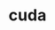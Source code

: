 ---
title: "cuda"
layout: cache
categories: [package, develop-2023-11-05]
meta: {"versions": ["11.4.4", "11.8.0", "12.0.0", "12.2.1"], "compilers": ["gcc@=11.1.0", "gcc@=11.3.0", "gcc@=11.4.0", "gcc@=7.3.1", "gcc@=9.4.0"], "oss": ["amzn2", "ubuntu20.04", "ubuntu22.04"], "platforms": ["linux"], "targets": ["neoverse_v1", "ppc64le", "x86_64_v3"], "stacks": ["aws-isc", "e4s", "e4s-neoverse_v1", "e4s-power", "gpu-tests", "ml-linux-x86_64-cuda", "radiuss-aws", "root"], "num_specs": 9, "num_specs_by_stack": {"radiuss-aws": 1, "root": 9, "aws-isc": 1, "e4s-neoverse_v1": 2, "e4s-power": 1, "gpu-tests": 1, "e4s": 2, "ml-linux-x86_64-cuda": 1}}
spec_details: [{"hash": "usp6w5532mfrhgo3bzibrgitkcu3mwcm", "compiler": "gcc@=7.3.1", "versions": ["11.8.0"], "os": "amzn2", "platform": "linux", "target": "x86_64_v3", "variants": ["~allow-unsupported-compilers", "build_system=generic", "~dev"], "stacks": ["radiuss-aws", "root"], "size": "-", "tarball": "https://binaries.spack.io/releases/develop-2023-11-05/build_cache/linux-amzn2-x86_64_v3/gcc-7.3.1/cuda-11.8.0/linux-amzn2-x86_64_v3-gcc-7.3.1-cuda-11.8.0-usp6w5532mfrhgo3bzibrgitkcu3mwcm.spack"}, {"hash": "ekortlfuvky7lxqycm3e3gl4mcdm6od5", "compiler": "gcc@=7.3.1", "versions": ["11.8.0"], "os": "amzn2", "platform": "linux", "target": "x86_64_v3", "variants": ["~allow-unsupported-compilers", "build_system=generic", "~dev"], "stacks": ["root", "aws-isc"], "size": "-", "tarball": "https://binaries.spack.io/releases/develop-2023-11-05/build_cache/linux-amzn2-x86_64_v3/gcc-7.3.1/cuda-11.8.0/linux-amzn2-x86_64_v3-gcc-7.3.1-cuda-11.8.0-ekortlfuvky7lxqycm3e3gl4mcdm6od5.spack"}, {"hash": "uoy42qfo5v3yboxcrj45nhgp22hvtzm6", "compiler": "gcc@=11.4.0", "versions": ["12.2.1"], "os": "ubuntu20.04", "platform": "linux", "target": "neoverse_v1", "variants": ["~allow-unsupported-compilers", "build_system=generic", "~dev"], "stacks": ["root", "e4s-neoverse_v1"], "size": "-", "tarball": "https://binaries.spack.io/releases/develop-2023-11-05/build_cache/linux-ubuntu20.04-neoverse_v1/gcc-11.4.0/cuda-12.2.1/linux-ubuntu20.04-neoverse_v1-gcc-11.4.0-cuda-12.2.1-uoy42qfo5v3yboxcrj45nhgp22hvtzm6.spack"}, {"hash": "ngh2xf7d4dekcf3pjncogdq7lddcezyn", "compiler": "gcc@=11.4.0", "versions": ["11.8.0"], "os": "ubuntu20.04", "platform": "linux", "target": "neoverse_v1", "variants": ["~allow-unsupported-compilers", "build_system=generic", "~dev"], "stacks": ["root", "e4s-neoverse_v1"], "size": "-", "tarball": "https://binaries.spack.io/releases/develop-2023-11-05/build_cache/linux-ubuntu20.04-neoverse_v1/gcc-11.4.0/cuda-11.8.0/linux-ubuntu20.04-neoverse_v1-gcc-11.4.0-cuda-11.8.0-ngh2xf7d4dekcf3pjncogdq7lddcezyn.spack"}, {"hash": "4yvn3dxzhm3dfw4hjouarcv6rknggiy2", "compiler": "gcc@=9.4.0", "versions": ["11.4.4"], "os": "ubuntu20.04", "platform": "linux", "target": "ppc64le", "variants": ["~allow-unsupported-compilers", "build_system=generic", "~dev"], "stacks": ["e4s-power", "root"], "size": "-", "tarball": "https://binaries.spack.io/releases/develop-2023-11-05/build_cache/linux-ubuntu20.04-ppc64le/gcc-9.4.0/cuda-11.4.4/linux-ubuntu20.04-ppc64le-gcc-9.4.0-cuda-11.4.4-4yvn3dxzhm3dfw4hjouarcv6rknggiy2.spack"}, {"hash": "opajy4zuh7vjrltqmirpt7pfeyzp5i6h", "compiler": "gcc@=11.1.0", "versions": ["12.0.0"], "os": "ubuntu20.04", "platform": "linux", "target": "x86_64_v3", "variants": ["~allow-unsupported-compilers", "build_system=generic", "~dev"], "stacks": ["root", "gpu-tests"], "size": "-", "tarball": "https://binaries.spack.io/releases/develop-2023-11-05/build_cache/linux-ubuntu20.04-x86_64_v3/gcc-11.1.0/cuda-12.0.0/linux-ubuntu20.04-x86_64_v3-gcc-11.1.0-cuda-12.0.0-opajy4zuh7vjrltqmirpt7pfeyzp5i6h.spack"}, {"hash": "qjc2sk3ojiamufh4tfdzln2sei5fukgp", "compiler": "gcc@=11.4.0", "versions": ["11.8.0"], "os": "ubuntu20.04", "platform": "linux", "target": "x86_64_v3", "variants": ["~allow-unsupported-compilers", "build_system=generic", "~dev"], "stacks": ["e4s", "root"], "size": "-", "tarball": "https://binaries.spack.io/releases/develop-2023-11-05/build_cache/linux-ubuntu20.04-x86_64_v3/gcc-11.4.0/cuda-11.8.0/linux-ubuntu20.04-x86_64_v3-gcc-11.4.0-cuda-11.8.0-qjc2sk3ojiamufh4tfdzln2sei5fukgp.spack"}, {"hash": "7gf6gzje2jweixj5pisy6tc2tdi7cyr4", "compiler": "gcc@=11.4.0", "versions": ["12.2.1"], "os": "ubuntu20.04", "platform": "linux", "target": "x86_64_v3", "variants": ["~allow-unsupported-compilers", "build_system=generic", "~dev"], "stacks": ["e4s", "root"], "size": "-", "tarball": "https://binaries.spack.io/releases/develop-2023-11-05/build_cache/linux-ubuntu20.04-x86_64_v3/gcc-11.4.0/cuda-12.2.1/linux-ubuntu20.04-x86_64_v3-gcc-11.4.0-cuda-12.2.1-7gf6gzje2jweixj5pisy6tc2tdi7cyr4.spack"}, {"hash": "2nfhpt4thr6jid2fiid7eaczb7lawvb7", "compiler": "gcc@=11.3.0", "versions": ["11.8.0"], "os": "ubuntu22.04", "platform": "linux", "target": "x86_64_v3", "variants": ["~allow-unsupported-compilers", "build_system=generic", "~dev"], "stacks": ["root", "ml-linux-x86_64-cuda"], "size": "-", "tarball": "https://binaries.spack.io/releases/develop-2023-11-05/build_cache/linux-ubuntu22.04-x86_64_v3/gcc-11.3.0/cuda-11.8.0/linux-ubuntu22.04-x86_64_v3-gcc-11.3.0-cuda-11.8.0-2nfhpt4thr6jid2fiid7eaczb7lawvb7.spack"}]
---